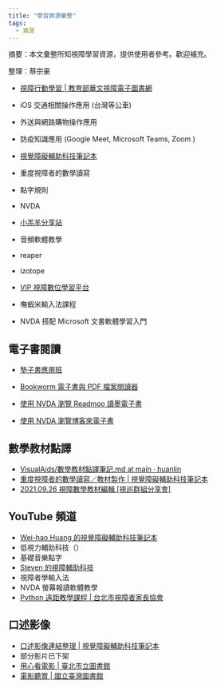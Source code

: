 ```yaml
---
title: "學習資源彙整"
tags: 
  - 資源
---
```


摘要：本文彙整所知視障學習資源，提供使用者參考。歡迎補充。

整理：蔡宗豪

* [視障行動學習 | 教育部華文視障電子圖書網](http://163.13.224.71/tuition.php#cw)
 * iOS 交通相關操作應用 (台灣等公車)
 * 外送與網路購物操作應用
 * 防疫知識應用 (Google Meet, Microsoft Teams, Zoom )

* [視覺障礙輔助科技筆記本](https://class.kh.edu.tw/19061/bulletin/msg_list/11)
 * 重度視障者的數學讀寫
 * 點字規則
 * NVDA
* [小羔羊分享站](https://lamb.tw/categories/)
 * 音頻軟體教學
 * reaper 
 * izotope
* [VIP 視障數位學習平台](http://vipel.colife.org.tw/index.aspx)
 * 嘸蝦米輸入法課程
 * NVDA 搭配 Microsoft 文書軟體學習入門

## 電子書閱讀
* [墊子書應用班](http://163.13.224.71/incpag.php?incpag=bbs0an.php&path=besb/tuition/110/ebooks&title=%B9%D4%A4l%AE%D1%C0%B3%A5%CE%AFZ#cw)

* [Bookworm 電子書與 PDF 檔案閱讀器](https://class.kh.edu.tw/19061/bulletin/msg_view/357)
* [使用 NVDA 瀏覽 Readmoo 讀墨電子書](https://class.kh.edu.tw/19061/bulletin/msg_view/330)
* [使用 NVDA 瀏覽博客來電子書](https://class.kh.edu.tw/19061/bulletin/msg_view/397)

## 數學教材點譯
* [VisualAids/數學教材點譯筆記.md at main · huanlin](https://github.com/huanlin/VisualAids/blob/main/MathML/%E6%95%B8%E5%AD%B8%E6%95%99%E6%9D%90%E8%BD%89%E8%AD%AF%E7%AD%86%E8%A8%98/%E6%95%B8%E5%AD%B8%E6%95%99%E6%9D%90%E8%BD%89%E8%AD%AF%E7%AD%86%E8%A8%98.md)
* [重度視障者的數學讀寫／教材製作 | 視覺障礙輔助科技筆記本](https://class.kh.edu.tw/19061/page/view/19)
* [2021.09.26 視障數學教材編輯 [視巡群組分享會]](https://www.youtube.com/watch?v=6FBsuVRm3g8)

## YouTube 頻道

* [Wei-hao Huang 的視覺障礙輔助科技筆記本](https://www.youtube.com/user/522992/playlists)
 * 低視力輔助科技（）
 * 基礎音樂點字
* [Steven 的視障輔助科技](https://www.youtube.com/channel/UCX3Har6T7yik3ECqck2umig/playlists)
 * 視障者學輸入法
 * NVDA 螢幕報讀軟體教學
* [Python 遠距教學課程 | 台北市視障者家長協會](https://www.youtube.com/playlist?list=PL57rySl-64r3E3Ew_CCxVZIqna77ftjYD)

## 口述影像

* [口述影像連結整理 | 視覺障礙輔助科技筆記本](https://class.kh.edu.tw/19061/bulletin/msg_view/349)
 * 部分影片已下架
* [用心看電影 | 臺北市立圖書館](https://blind.tpml.edu.tw/sp.asp?xdurl=superxd/go2movie.asp&mp=10&ctNode=295)
* [電影聽賞 | 國立臺灣圖書館](https://viis.ntl.edu.tw/viresouces/lp?cat=%E9%9B%BB%E5%BD%B1%E8%81%BD%E8%B3%9E)

